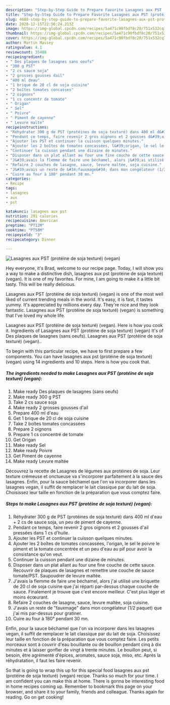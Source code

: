 ```yaml
---
description: "Step-by-Step Guide to Prepare Favorite Lasagnes aux PST (protéine de soja texturé) (vegan)"
title: "Step-by-Step Guide to Prepare Favorite Lasagnes aux PST (protéine de soja texturé) (vegan)"
slug: 4688-step-by-step-guide-to-prepare-favorite-lasagnes-aux-pst-proteine-de-soja-texture-vegan
date: 2020-12-15T22:56:24.213Z
image: https://img-global.cpcdn.com/recipes/5a471c90fbdf8c20/751x532cq70/lasagnes-aux-pst-proteine-de-soja-texture-vegan-photo-principale-de-la-recette.jpg
thumbnail: https://img-global.cpcdn.com/recipes/5a471c90fbdf8c20/751x532cq70/lasagnes-aux-pst-proteine-de-soja-texture-vegan-photo-principale-de-la-recette.jpg
cover: https://img-global.cpcdn.com/recipes/5a471c90fbdf8c20/751x532cq70/lasagnes-aux-pst-proteine-de-soja-texture-vegan-photo-principale-de-la-recette.jpg
author: Martin Massey
ratingvalue: 4.1
reviewcount: 35488
recipeingredient:
- " Des plaques de lasagnes sans oeufs"
- "300 g PST"
- "2 cs sauce soja"
- "2 grosses gousses dail"
- "400 ml deau"
- "1 brique de 20 cl de soja cuisine"
- "2 boîtes tomates concasses"
- "2 oignons"
- "1 cs concentr de tomate"
- " Origan"
- " Sel"
- " Poivre"
- " Piment de cayenne"
- " Levure malte"
recipeinstructions:
- "Réhydrater 300 g de PST (protéines de soja texturé) dans 400 ml d&#39;eau + 2 cs de sauce soja, un peu de piment de cayenne."
- "Pendant ce temps, faire revenir 2 gros oignons et 2 gousses d&#39;ail pressées dans 1 cs d&#39;huile."
- "Ajouter les PST et continuer la cuisson quelques minutes."
- "Ajouter les 2 boîtes de tomates concassées, l&#39;origan, le sel le poivre le piment et la tomate concentrée et un peu d&#39;eau au pif pour avoir la consistance qu&#39;on veut."
- "Continuer la cuisson pendant une dizaine de minutes."
- "Disposer dans un plat allant au four une fine couche de cette sauce. Recouvrir de plaques de lasagnes et remettre une couche de sauce tomate/PST. Saupoudrer de levure maltée."
- "J&#39;avais la flemme de faire une béchamel, alors j&#39;ai utilisé une briquette de 20 cl de soja cuisine que j&#39;ai réparti par-dessus chaque couche de sauce. Finalement je trouve que c&#39;est encore meilleur. C&#39;est plus léger et moins écœurant."
- "Refaire 2 couches de lasagne, sauce, levure maltée, soja cuisine."
- "J&#39;avais un reste de &#34;fauxmage&#34; dans mon congélateur (1/2 paquet) que j&#39;ai mis par-dessus pour gratiner."
- "Cuire au four à 180° pendant 30 mn."
categories:
- Recipe
tags:
- lasagnes
- aux
- pst

katakunci: lasagnes aux pst 
nutrition: 291 calories
recipecuisine: American
preptime: "PT12M"
cooktime: "PT58M"
recipeyield: "3"
recipecategory: Dinner

---
```



![Lasagnes aux PST (protéine de soja texturé) (vegan)](https://img-global.cpcdn.com/recipes/5a471c90fbdf8c20/751x532cq70/lasagnes-aux-pst-proteine-de-soja-texture-vegan-photo-principale-de-la-recette.jpg)

Hey everyone, it's Brad, welcome to our recipe page. Today, I will show you a way to make a distinctive dish, lasagnes aux pst (protéine de soja texturé) (vegan). It is one of my favorites. For mine, I am going to make it a little bit tasty. This will be really delicious.

Lasagnes aux PST (protéine de soja texturé) (vegan) is one of the most well liked of current trending meals in the world. It's easy, it is fast, it tastes yummy. It's appreciated by millions every day. They're nice and they look fantastic. Lasagnes aux PST (protéine de soja texturé) (vegan) is something that I've loved my whole life.

Lasagnes aux PST (protéine de soja texturé) (vegan). Here is how you cook it. Ingredients of Lasagnes aux PST (protéine de soja texturé) (vegan) It&#39;s of Des plaques de lasagnes (sans oeufs). Lasagnes aux PST (protéine de soja texturé) (vegan)..


To begin with this particular recipe, we have to first prepare a few components. You can have lasagnes aux pst (protéine de soja texturé) (vegan) using 14 ingredients and 10 steps. Here is how you cook that.

<!--inarticleads1-->

##### The ingredients needed to make Lasagnes aux PST (protéine de soja texturé) (vegan):

1. Make ready  Des plaques de lasagnes (sans oeufs)
1. Make ready 300 g PST
1. Take 2 cs sauce soja
1. Make ready 2 grosses gousses d&#39;ail
1. Prepare 400 ml d&#39;eau
1. Get 1 brique de 20 cl de soja cuisine
1. Take 2 boîtes tomates concassées
1. Prepare 2 oignons
1. Prepare 1 cs concentré de tomate
1. Get  Origan
1. Make ready  Sel
1. Make ready  Poivre
1. Get  Piment de cayenne
1. Make ready  Levure maltée


Découvrez la recette de Lasagnes de légumes aux protéines de soja. Leur texture crémeuse et onctueuse va s&#39;incorporer parfaitement à la sauce des lasagnes. Enfin, pour la sauce béchamel que l&#39;on va incorporer dans les lasagnes vegan, il suffit de remplacer le lait classique par du lait de soja. Choisissez leur taille en fonction de la préparation que vous comptez faire. 

<!--inarticleads2-->

##### Steps to make Lasagnes aux PST (protéine de soja texturé) (vegan):

1. Réhydrater 300 g de PST (protéines de soja texturé) dans 400 ml d&#39;eau + 2 cs de sauce soja, un peu de piment de cayenne.
1. Pendant ce temps, faire revenir 2 gros oignons et 2 gousses d&#39;ail pressées dans 1 cs d&#39;huile.
1. Ajouter les PST et continuer la cuisson quelques minutes.
1. Ajouter les 2 boîtes de tomates concassées, l&#39;origan, le sel le poivre le piment et la tomate concentrée et un peu d&#39;eau au pif pour avoir la consistance qu&#39;on veut.
1. Continuer la cuisson pendant une dizaine de minutes.
1. Disposer dans un plat allant au four une fine couche de cette sauce. Recouvrir de plaques de lasagnes et remettre une couche de sauce tomate/PST. Saupoudrer de levure maltée.
1. J&#39;avais la flemme de faire une béchamel, alors j&#39;ai utilisé une briquette de 20 cl de soja cuisine que j&#39;ai réparti par-dessus chaque couche de sauce. Finalement je trouve que c&#39;est encore meilleur. C&#39;est plus léger et moins écœurant.
1. Refaire 2 couches de lasagne, sauce, levure maltée, soja cuisine.
1. J&#39;avais un reste de &#34;fauxmage&#34; dans mon congélateur (1/2 paquet) que j&#39;ai mis par-dessus pour gratiner.
1. Cuire au four à 180° pendant 30 mn.


Enfin, pour la sauce béchamel que l&#39;on va incorporer dans les lasagnes vegan, il suffit de remplacer le lait classique par du lait de soja. Choisissez leur taille en fonction de la préparation que vous comptez faire. Les petits morceaux sont à couvrir d&#39;eau bouillante ou de bouillon pendant cinq à dix minutes et à laisser gonfler de vingt à trente minutes. Le bouillon peut, si besoin, être agrémenté d&#39;épices, aromates, sauce soja, miso, etc. Après la réhydratation, il faut les faire revenir. 

So that is going to wrap this up for this special food lasagnes aux pst (protéine de soja texturé) (vegan) recipe. Thanks so much for your time. I am confident you can make this at home. There is gonna be interesting food in home recipes coming up. Remember to bookmark this page on your browser, and share it to your family, friends and colleague. Thanks again for reading. Go on get cooking!
